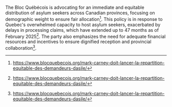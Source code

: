 The Bloc Québécois is advocating for an immediate and equitable distribution of asylum seekers across Canadian provinces, focusing on demographic weight to ensure fair allocation[^1]. This policy is in response to Quebec's overwhelmed capacity to host asylum seekers, exacerbated by delays in processing claims, which have extended up to 47 months as of February 2025[^2]. The party also emphasizes the need for adequate financial resources and incentives to ensure dignified reception and provincial collaboration[^3].

[^1]: https://www.blocquebecois.org/mark-carney-doit-lancer-la-repartition-equitable-des-demandeurs-dasile/
[^2]: https://www.blocquebecois.org/mark-carney-doit-lancer-la-repartition-equitable-des-demandeurs-dasile/
[^3]: https://www.blocquebecois.org/mark-carney-doit-lancer-la-repartition-equitable-des-demandeurs-dasile/
